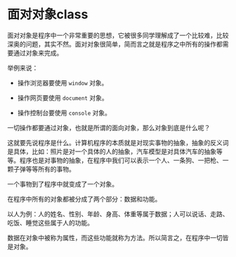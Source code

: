 # 面对对象class

面对对象是程序中一个非常重要的思想，它被很多同学理解成了一个比较难，比较深奥的问题，其实不然。面对对象很简单，简而言之就是程序之中所有的操作都需要通过对象来完成。

举例来说：

- 操作浏览器要使用 `window` 对象。

- 操作网页要使用 `document` 对象。

- 操作控制台要使用 `console` 对象。

一切操作都要通过对象，也就是所谓的面向对象，那么对象到底是什么呢？

这就要先说程序是什么。计算机程序的本质就是对现实事物的抽象，抽象的反义词是具体，比如：照片是对一个具体的人的抽象，汽车模型是对具体汽车的抽象等等。程序也是对事物的抽象，在程序中我们可以表示一个人、一条狗、一把枪、一颗子弹等等所有的事物。

一个事物到了程序中就变成了一个对象。

在程序中所有的对象都被分成了两个部分：数据和功能。

以人为例：人的姓名、性别、年龄、身高、体重等属于数据；人可以说话、走路、吃饭、睡觉这些属于人的功能。

数据在对象中被称为属性，而这些功能就称为方法。所以简言之，在程序中一切皆是对象。
